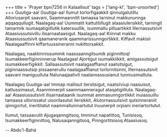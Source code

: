 +++
title = 'Prayer bpn7256 in Kalaallisut'
tags = ['lang-kl', 'bpn-unsorted']
+++
Guutiga-aa! Guutiga-aa! Ilumut torlorfigaakkit qinnuigalutillu Alloriusarpit saavani, Saammaannitit tamaasa tarninut makkununnga aqqaqqullugit. Naalagaq-aa! Uummatit kattutitillugit ataasiulersikkit, tarningit tamarmik isumaqatigiillutik katersuullik, isummallu pilluartikkit Illernassutsivit Ataasiussutsivillu ilisarnaataasigut. Naalagaq-aa! Kiinnat makku Ataasiussutsivit qaamaneranik qaammarissunngortikkit. Kiffavit makisii Naalagaaffinni kiffartuussineranni nukittorsakkit. 

Naalagaq, naakkinnissummik naassaanngitsumik piginnittoq! Isumakkeerfiginninnerup Naalagaa! Ajortigut isumakkiikkit, amigassutsigut isumakkeerfigikkit. Sallaassutsivit naalagaaffianut saatsitsigut, piginnaassutsip pissaanerullu naalagaaffianut torlornitsinni, Illernassutsivit saavani maniguulluta Nalunaajaativit naalannassusianut tunniusimalluta. 

Naalagaq Guutiga-aa! Immap maliisut ilersitsigut, naatsiiviup naasuisut, kattussimasut, Asanninnerpit saammaanneragut ataqatigiilluta. Naalagaq-aa! Ataasiussutsivit ilisarnaataanik isummat ammasunngortikkit inuiassuillu tamaasa ullorissatut uisorilasutut ilersikkit, Alutornassutsivit qutsinneraniit qinngortut, inerititatut naammalluinnartutut Inuunerpit orpiani ineriartortutut.

Ilumut, tassaavutit Ajugaqanngitsoq, Imminut napatittoq, Tunisisoq, Isumakkeerfiginnittoq, Nalusaqanngitsoq, Pinngortitsisoq Ataasiusoq.

-- Abdu'l-Bahá
